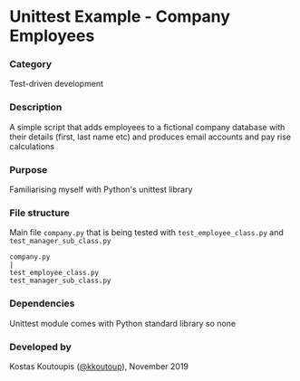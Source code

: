 # Unittest Example - Company Employees

### Category
Test-driven development

### Description
A simple script that adds employees to a fictional company database with their details (first, last name etc) and produces email accounts and pay rise calculations

### Purpose
Familiarising myself with Python's unittest library

### File structure
Main file `company.py` that is being tested with `test_employee_class.py` and `test_manager_sub_class.py`
```
company.py
|
test_employee_class.py
test_manager_sub_class.py
```

### Dependencies
Unittest module comes with Python standard library so none

### Developed by
Kostas Koutoupis ([@kkoutoup](https://github.com/kkoutoup)), November 2019
